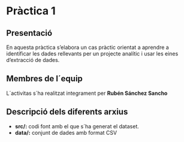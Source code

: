 # Pràctica 1

## Presentació 

En aquesta pràctica s’elabora un cas pràctic orientat a aprendre a identificar les dades
rellevants per un projecte analític i usar les eines d’extracció de dades.

## Membres de l´equip

L´activitas s´ha realitzat integrament per __Rubén Sánchez Sancho__


## Descripció dels diferents arxius

* __src/:__ codi font amb el que s´ha generat el dataset.
* __data/:__ conjunt de dades amb format CSV
